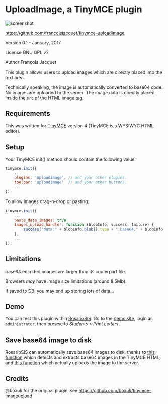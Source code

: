 UploadImage, a TinyMCE plugin
=============================

![screenshot](https://raw.githubusercontent.com/francoisjacquet/tinymce-uploadimage/master/screenshot.png)

https://github.com/francoisjacquet/tinymce-uploadimage

Version 0.1 - January, 2017

License GNU GPL v2

Author François Jacquet

This plugin allows users to upload images which are directly placed into the text area.

Technically speaking, the image is automatically converted to base64 code. No images are uploaded to the server. The image data is directly placed inside the `src` of the HTML image tag.

## Requirements

This was written for [TinyMCE](http://tinymce.com/) version 4 (TinyMCE is a WYSIWYG HTML editor).

## Setup

Your TinyMCE init() method should contain the following value:
```javascript
tinymce.init({
	...
	plugins: 'uploadimage', // and your other plugins.
	toolbar: 'uploadimage'  // and your other buttons.
	...
});
```

To allow images drag-n-drop or pasting:
```javascript
tinymce.init({
	...
	paste_data_images: true,
	images_upload_handler: function (blobInfo, success, failure) {
		success("data:" + blobInfo.blob().type + ";base64," + blobInfo.base64());
	},
	...
});
```

## Limitations

base64 encoded images are larger than its couterpart file.

Browsers _may_ have image size limitations (around 8.5Mb).

If saved to DB, you may end up storing lots of data...

## Demo

You can test this plugin within [RosarioSIS](https://github.com/francoisjacquet/rosariosis/).
Go to the [demo site](https://www.rosariosis.org/demo/), login as `administrator`, then browse to _Students > Print Letters_.

## Save base64 image to disk

RosarioSIS can automatically save base64 images to disk, thanks to [this function](https://github.com/francoisjacquet/rosariosis/blob/mobile/ProgramFunctions/MarkDownHTML.fnc.php#L158) which detects and extracts base64 images in the TinyMCE HTML; and [this function](https://github.com/francoisjacquet/rosariosis/blob/mobile/ProgramFunctions/FileUpload.fnc.php#L99) which actually uploads the image to the server.

## Credits

@boxuk for the original plugin, see https://github.com/boxuk/tinymce-imageupload
